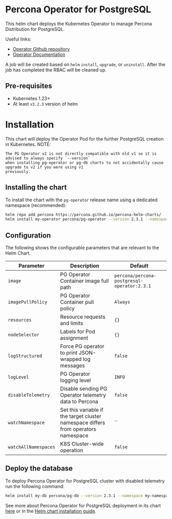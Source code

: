 # Percona Operator for PostgreSQL
This helm chart deploys the Kubernetes Operator to manage Percona Distribution for PostgreSQL.

Useful links:
- [Operator Github repository](https://github.com/percona/percona-postgresql-operator/)
- [Operator Documentation](https://www.percona.com/doc/kubernetes-operator-for-postgresql/index.html)

A job will be created based on `helm` `install`, `upgrade`, or `uninstall`. After the
job has completed the RBAC will be cleaned up.

## Pre-requisites
* Kubernetes 1.23+
* At least `v3.2.3` version of helm

# Installation
This chart will deploy the Operator Pod for the further PostgreSQL creation in Kubernetes.
NOTE:
```
The PG Operator v2 is not directly compatible with old v1 so it is advised to always specify `--version`
when installing pg-operator or pg-db charts to not accidentally cause upgrade to v2 if you were using v1
previously.
```

## Installing the chart
To install the chart with the `pg-operator` release name using a dedicated namespace (recommended):

```sh
helm repo add percona https://percona.github.io/percona-helm-charts/
helm install my-operator percona/pg-operator --version 2.3.1 --namespace my-namespace --create-namespace
```

## Configuration
The following shows the configurable parameters that are relevant to the Helm
Chart.

| Parameter                       | Description                                                             | Default                                          |
| ------------------------------- | ------------------------------------------------------------------------| -------------------------------------------------|
| `image` | PG Operator Container image full path | `percona/percona-postgresql-operator:2.3.1` |
| `imagePullPolicy` | PG Operator Container pull policy | `Always`|
| `resources` | Resource requests and limits | `{}` |
| `nodeSelector` | Labels for Pod assignment | `{}` |
| `logStructured` | Force PG operator to print JSON-wrapped log messages | `false` |
| `logLevel` | PG Operator logging level | `INFO` |
| `disableTelemetry` | Disable sending PG Operator telemetry data to Percona | `false`|
| `watchNamespace` | Set this variable if the target cluster namespace differs from operators namespace | `` |
| `watchAllNamespaces` | K8S Cluster-wide operation | `false` |

## Deploy the database
To deploy Percona Operator for PostgreSQL cluster with disabled telemetry run the following command:

```sh
helm install my-db percona/pg-db --version 2.3.1 --namespace my-namespace
```

See more about Percona Operator for PostgreSQL deployment in its chart [here](https://github.com/percona/percona-helm-charts/tree/main/charts/pg-db) or in the [Helm chart installation guide](https://www.percona.com/doc/kubernetes-operator-for-postgresql/helm.html).
